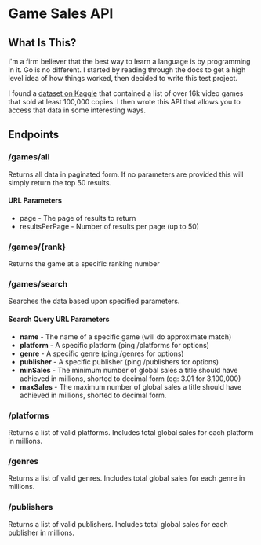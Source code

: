 # Game Sales API

## What Is This?

I'm a firm believer that the best way to learn a language is by programming in it. Go is no different. I started by reading through the docs to get a high level idea of how things worked, then decided to write this test project.

I found a [dataset on Kaggle](https://www.kaggle.com/gregorut/videogamesales) that contained a list of over 16k video games that sold at least 100,000 copies. I then wrote this API that allows you to access that data in some interesting ways.

## Endpoints

### /games/all

Returns all data in paginated form. If no parameters are provided this will simply return the top 50 results.

#### URL Parameters

- page - The page of results to return
- resultsPerPage - Number of results per page (up to 50)

### /games/{rank}

Returns the game at a specific ranking number

### /games/search

Searches the data based upon specified parameters.

#### Search Query URL Parameters

- **name** - The name of a specific game (will do approximate match)
- **platform** - A specific platform (ping /platforms for options)
- **genre** - A specific genre (ping /genres for options)
- **publisher** - A specific publisher (ping /publishers for options)
- **minSales** - The minimum number of global sales a title should have achieved in millions, shorted to decimal form (eg: 3.01 for 3,100,000)
- **maxSales** - The maximum number of global sales a title should have achieved in millions, shorted to decimal form.

### /platforms

Returns a list of valid platforms. Includes total global sales for each platform in millions.

### /genres

Returns a list of valid genres. Includes total global sales for each genre in millions.

### /publishers

Returns a list of valid publishers. Includes total global sales for each publisher in millions.
